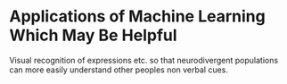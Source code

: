 # Applications of Machine Learning Which May Be Helpful 

Visual recognition of expressions etc. so that neurodivergent populations can more easily understand other peoples non verbal cues.